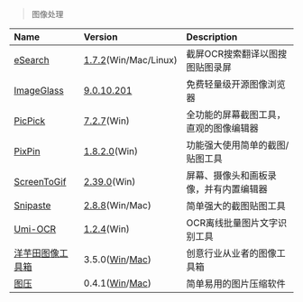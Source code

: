 > 图像处理

| Name                    | Version                              | Description                            |
| :---------------------- | :----------------------------------- | :------------------------------------- |
| [eSearch]               | [1.7.2][ES-Down](Win/Mac/Linux)      | 截屏OCR搜索翻译以图搜图贴图录屏        |
| [ImageGlass]            | [9.0.10.201][IG-Down]                | 免费轻量级开源图像浏览器               |
| [PicPick]               | [7.2.7][PP1-Down](Win)               | 全功能的屏幕截图工具，直观的图像编辑器 |
| [PixPin]                | [1.8.2.0][PP2-Down](Win)             | 功能强大使用简单的截图/贴图工具        |
| [ScreenToGif]           | [2.39.0][STG-Down](Win)              | 屏幕、摄像头和画板录像，并有内置编辑器 |
| [Snipaste]              | [2.8.8][SP-Down](Win/Mac)            | 简单强大的截图贴图工具                 |
| [Umi-OCR][UO]           | [1.2.4][UO-Down](Win)                | OCR离线批量图片文字识别工具            |
| [洋芋田图像工具箱][YYT] | 3.5.0([Win][YYT-Win]/[Mac][YYT-Mac]) | 创意行业从业者的图像工具箱             |
| [图压][TY]              | 0.4.1([Win][TY-Win]/[Mac][TY-Mac])   | 简单易用的图片压缩软件                 |

[eSearch]: https://esearch.vercel.app/ '跳转主页'
[ES-Down]: https://github.com/xushengfeng/eSearch/releases '跳转下载页'
[ImageGlass]: https://imageglass.xyz/ '跳转主页'
[IG-Down]: https://github.com/d2phap/ImageGlass/releases '跳转下载页'
[PicPick]: https://picpick.app/zh/ '跳转主页'
[PP1-Down]: https://picpick.app/zh/download '跳转下载页'
[PixPin]: https://pixpinapp.com/ '跳转主页'
[PP2-Down]: https://download.pixpinapp.com/PixPin_1.8.0.0.zip '跳转下载页'
[ScreenToGif]: https://www.screentogif.com/ '跳转主页'
[STG-Down]: https://github.com/NickeManarin/ScreenToGif/releases '跳转下载页'
[Snipaste]: https://zh.snipaste.com/ '跳转主页'
[SP-Down]: https://zh.snipaste.com/download.html '跳转下载页'
[UO]: https://github.com/hiroi-sora/Umi-OCR '跳转主页'
[UO-Down]: https://github.com/hiroi-sora/Umi-OCR/releases '跳转下载页'
[YYT]: https://www.potatofield.cn/imagetoolkit '跳转主页'
[YYT-Win]: https://files.potatofield.cn/ImageToolkit/Packages/potatofield-image-toolkit-3.5.0.exe '点击下载'
[YYT-Mac]: https://files.potatofield.cn/ImageToolkit/Packages/potatofield-image-toolkit-3.5.0.dmg '点击下载'
[TY]: https://tuya.xinxiao.tech/ '跳转主页'
[TY-Win]: https://haokuai.cdn.tinyservices.net/tuya/%E5%9B%BE%E5%8E%8B%20Setup%200.4.1.exe '点击下载'
[TY-Mac]: https://haokuai.cdn.tinyservices.net/tuya/%E5%9B%BE%E5%8E%8B-0.4.1.dmg '点击下载'
